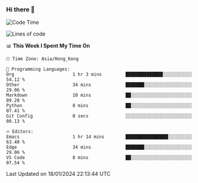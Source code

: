 ### Hi there 👋

<!--
**nicehiro/nicehiro** is a ✨ _special_ ✨ repository because its `README.md` (this file) appears on your GitHub profile.

Here are some ideas to get you started:

- 🔭 I’m currently working on ...
- 🌱 I’m currently learning ...
- 👯 I’m looking to collaborate on ...
- 🤔 I’m looking for help with ...
- 💬 Ask me about ...
- 📫 How to reach me: ...
- 😄 Pronouns: ...
- ⚡ Fun fact: ...
-->

<!--START_SECTION:waka-->
![Code Time](http://img.shields.io/badge/Code%20Time-191%20hrs%2051%20mins-blue)

![Lines of code](https://img.shields.io/badge/From%20Hello%20World%20I%27ve%20Written-2.6%20million%20lines%20of%20code-blue)

📊 **This Week I Spent My Time On** 

```text
🕑︎ Time Zone: Asia/Hong_Kong

💬 Programming Languages: 
Org                      1 hr 3 mins         ██████████████░░░░░░░░░░░   54.12 % 
Other                    34 mins             ███████░░░░░░░░░░░░░░░░░░   29.06 % 
Markdown                 10 mins             ██░░░░░░░░░░░░░░░░░░░░░░░   09.28 % 
Python                   8 mins              ██░░░░░░░░░░░░░░░░░░░░░░░   07.41 % 
Git Config               0 secs              ░░░░░░░░░░░░░░░░░░░░░░░░░   00.13 % 

🔥 Editors: 
Emacs                    1 hr 14 mins        ████████████████░░░░░░░░░   63.40 % 
Edge                     34 mins             ███████░░░░░░░░░░░░░░░░░░   29.06 % 
VS Code                  8 mins              ██░░░░░░░░░░░░░░░░░░░░░░░   07.54 % 
```


 Last Updated on 18/01/2024 22:13:44 UTC
<!--END_SECTION:waka-->
